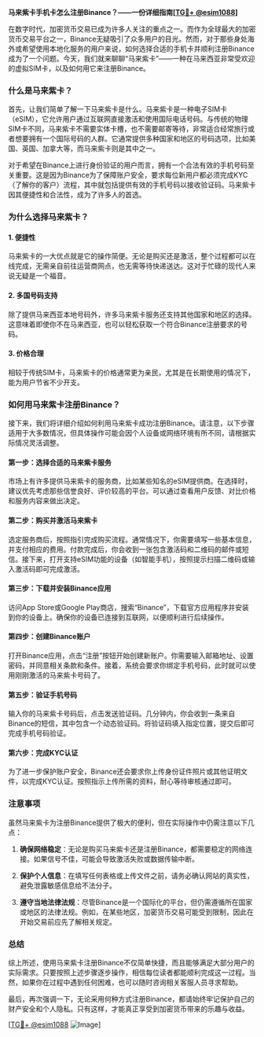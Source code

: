 **马来紫卡手机卡怎么注册Binance？——一份详细指南[[TG💪+ @esim1088](https://t.me/s/esim1088)]**

在数字时代，加密货币交易已成为许多人关注的重点之一。而作为全球最大的加密货币交易平台之一，Binance无疑吸引了众多用户的目光。然而，对于那些身处海外或希望使用本地化服务的用户来说，如何选择合适的手机卡并顺利注册Binance成为了一个问题。今天，我们就来聊聊“马来紫卡”——一种在马来西亚非常受欢迎的虚拟SIM卡，以及如何用它来注册Binance。

### 什么是马来紫卡？

首先，让我们简单了解一下马来紫卡是什么。马来紫卡是一种电子SIM卡（eSIM），它允许用户通过互联网直接激活和使用国际电话号码。与传统的物理SIM卡不同，马来紫卡不需要实体卡槽，也不需要邮寄等待，非常适合经常旅行或者想要拥有一个国际号码的人群。它通常提供多种国家和地区的号码选项，比如美国、英国、加拿大等，而马来紫卡则是其中之一。

对于希望在Binance上进行身份验证的用户而言，拥有一个合法有效的手机号码至关重要。这是因为Binance为了保障账户安全，要求每位新用户都必须完成KYC（了解你的客户）流程，其中就包括提供有效的手机号码以接收验证码。马来紫卡因其便捷性和合法性，成为了许多人的首选。

### 为什么选择马来紫卡？

#### 1. **便捷性**
   马来紫卡的一大优点就是它的操作简便。无论是购买还是激活，整个过程都可以在线完成，无需亲自前往运营商网点，也无需等待快递送达。这对于忙碌的现代人来说无疑是一个福音。

#### 2. **多国号码支持**
   除了提供马来西亚本地号码外，许多马来紫卡服务还支持其他国家和地区的选择。这意味着即使你不在马来西亚，也可以轻松获取一个符合Binance注册要求的号码。

#### 3. **价格合理**
   相较于传统SIM卡，马来紫卡的价格通常更为亲民，尤其是在长期使用的情况下，能为用户节省不少开支。

### 如何用马来紫卡注册Binance？

接下来，我们将详细介绍如何利用马来紫卡成功注册Binance。请注意，以下步骤适用于大多数情况，但具体操作可能会因个人设备或网络环境有所不同，请根据实际情况灵活调整。

#### 第一步：选择合适的马来紫卡服务
市场上有许多提供马来紫卡的服务商，比如某些知名的eSIM提供商。在选择时，建议优先考虑那些信誉良好、评价较高的平台。可以通过查看用户反馈、对比价格和服务内容来做出决定。

#### 第二步：购买并激活马来紫卡
选定服务商后，按照指引完成购买流程。通常情况下，你需要填写一些基本信息，并支付相应的费用。付款完成后，你会收到一张包含激活码和二维码的邮件或短信。接下来，打开支持eSIM功能的设备（如智能手机），按照提示扫描二维码或输入激活码即可完成激活。

#### 第三步：下载并安装Binance应用
访问App Store或Google Play商店，搜索“Binance”，下载官方应用程序并安装到你的设备上。确保你的设备已连接到互联网，以便顺利进行后续操作。

#### 第四步：创建Binance账户
打开Binance应用，点击“注册”按钮开始创建新账户。你需要输入邮箱地址、设置密码，并同意相关条款和条件。接着，系统会要求你绑定手机号码，此时就可以使用刚刚激活的马来紫卡号码了。

#### 第五步：验证手机号码
输入你的马来紫卡号码后，点击发送验证码。几分钟内，你会收到一条来自Binance的短信，其中包含一个动态验证码。将验证码填入指定位置，提交后即可完成手机号码验证。

#### 第六步：完成KYC认证
为了进一步保护账户安全，Binance还会要求你上传身份证件照片或其他证明文件，以完成KYC认证。按照指示上传所需的资料，耐心等待审核通过即可。

### 注意事项

虽然马来紫卡为注册Binance提供了极大的便利，但在实际操作中仍需注意以下几点：

1. **确保网络稳定**：无论是购买马来紫卡还是注册Binance，都需要稳定的网络连接。如果信号不佳，可能会导致激活失败或数据传输中断。
   
2. **保护个人信息**：在填写任何表格或上传文件之前，请务必确认网站的真实性，避免泄露敏感信息给不法分子。

3. **遵守当地法律法规**：尽管Binance是一个国际化的平台，但仍需遵循所在国家或地区的法律法规。例如，在某些地区，加密货币交易可能受到限制，因此在开始交易前应先了解相关规定。

### 总结

综上所述，使用马来紫卡注册Binance不仅简单快捷，而且能够满足大部分用户的实际需求。只要按照上述步骤逐步操作，相信每位读者都能顺利完成这一过程。当然，如果你在过程中遇到任何困难，也可以随时咨询相关客服人员寻求帮助。

最后，再次强调一下，无论采用何种方式注册Binance，都请始终牢记保护自己的财产安全和个人隐私。只有这样，才能真正享受到加密货币带来的乐趣与收益。

[[TG💪+ @esim1088](https://t.me/s/esim1088) ![Image](https://i.postimg.cc/4NQfJmqS/Snipaste-2025-05-13-00-14-12.png)]